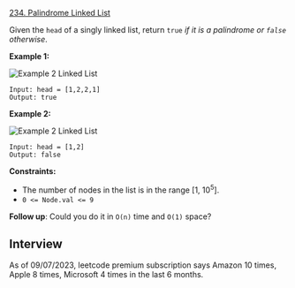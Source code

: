 [234. Palindrome Linked List](https://leetcode.com/problems/palindrome-linked-list/)

Given the `head` of a singly linked list, return `true` _if it is a palindrome or `false` otherwise_.

**Example 1:**

![Example 2 Linked List](https://assets.leetcode.com/uploads/2021/03/03/pal1linked-list.jpg)
```
Input: head = [1,2,2,1]
Output: true
```

**Example 2:**

![Example 2 Linked List](https://assets.leetcode.com/uploads/2021/03/03/pal2linked-list.jpg)
```
Input: head = [1,2]
Output: false
```

**Constraints:**
* The number of nodes in the list is in the range [1, 10<sup>5</sup>].
* `0 <= Node.val <= 9`

**Follow up**: Could you do it in `O(n)` time and `O(1)` space?

## Interview
As of 09/07/2023, leetcode premium subscription says Amazon 10 times, Apple 8 times, Microsoft 4 times in the last 6 months.
